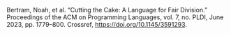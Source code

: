Bertram, Noah, et al. “Cutting the Cake: A Language for Fair Division.” Proceedings of the ACM on Programming Languages, vol. 7, no. PLDI, June 2023, pp. 1779–800. Crossref, <a href='https://doi.org/10.1145/3591293' target='_blank'>https://doi.org/10.1145/3591293</a>.